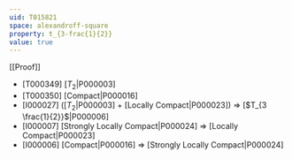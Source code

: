```yaml
---
uid: T015821
space: alexandroff-square
property: t_{3-frac{1}{2}}
value: true
---
```

[[Proof]]

* [T000349] [$T_2$|P000003]
* [T000350] [Compact|P000016]
* [I000027] ([$T_2$|P000003] + [Locally Compact|P000023]) => [$T_{3 \frac{1}{2}}$|P000006]
* [I000007] [Strongly Locally Compact|P000024] => [Locally Compact|P000023]
* [I000006] [Compact|P000016] => [Strongly Locally Compact|P000024]

